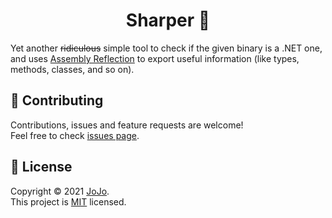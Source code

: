 <h1 align="center">Sharper 🔪</h1>

Yet another ~~ridiculous~~ simple tool to check if the given binary is a .NET one, and uses [Assembly Reflection](https://docs.microsoft.com/pt-br/dotnet/api/system.reflection.assembly?view=net-5.0) to export useful information (like types, methods, classes, and so on).

## 🤝 Contributing

Contributions, issues and feature requests are welcome!<br />Feel free to check [issues page](https://github.com/BizarreNULL/sharper/issues?q=is%3Aissue+is%3Aopen+sort%3Aupdated-desc).

## 📝 License

Copyright © 2021 [JoJo](https://github.com/BizarreNULL).<br />
This project is [MIT](./LICENSE) licensed.